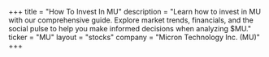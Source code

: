 +++
title = "How To Invest In MU"
description = "Learn how to invest in MU with our comprehensive guide. Explore market trends, financials, and the social pulse to help you make informed decisions when analyzing $MU."
ticker = "MU"
layout = "stocks"
company = "Micron Technology Inc. (MU)"
+++

